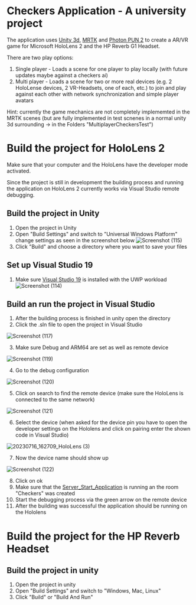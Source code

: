 # Checkers Application - A university project
The application uses [Unity 3d](https://unity.com/de), [MRTK](https://www.microsoft.com/en-us/download/details.aspx?id=102778) and [Photon PUN 2](https://www.photonengine.com/pun) to create a AR/VR game for Microsoft HoloLens 2 and the HP Reverb G1 Headset.

There are two play options:
1. Single player - Loads a scene for one player to play locally (with future updates maybe against a checkers ai) 
2. Multi player - Loads a scene for two or more real devices (e.g. 2 HoloLense devices, 2 VR-Headsets, one of each, etc.) to join and play against each other with network synchronization and simple player avatars

Hint: currently the game mechanics are not completely implememted in the MRTK scenes (but are fully implemented in test scnenes in a normal unity 3d surrounding -> in the Folders "MultiplayerCheckersTest")


# Build the project for HoloLens 2
Make sure that your computer and the HoloLens have the developer mode activated.

Since the project is still in development the building process and running the application on HoloLens 2 currently works via Visual Studio remote debugging.

## Build the project in Unity
1. Open the project in Unity
2. Open "Build Settings" and switch to "Universal Windows Platform" change settings as seen in the screenshot below
![Screenshot (115)](https://github.com/chantalburkhard/WIAP_Checkers_Application/assets/73609488/9188e9c5-2d56-4ccb-91f4-fdd75faceb34)
3. Click "Build" and choose a directory where you want to save your files

## Set up Visual Studio 19
1. Make sure [Visual Studio 19](https://learn.microsoft.com/de-de/visualstudio/releases/2019/release-notes) is installed with the UWP workload
![Screenshot (114)](https://github.com/chantalburkhard/WIAP_Checkers_Application/assets/73609488/f1fdc586-822d-4835-982b-812c03b867bf)

## Build an run the project in Visual Studio
1. After the building process is finished in unity open the directory
2. Click the .sln file to open the project in Visual Studio

![Screenshot (117)](https://github.com/chantalburkhard/WIAP_Checkers_Application/assets/73609488/c18ff168-d83c-45f0-a883-712eea78bafe)

3. Make sure Debug and ARM64 are set as well as remote device

![Screenshot (119)](https://github.com/chantalburkhard/WIAP_Checkers_Application/assets/73609488/3570ec0c-5322-435b-8137-6eb2f7955c5d)

4. Go to the debug configuration

![Screenshot (120)](https://github.com/chantalburkhard/WIAP_Checkers_Application/assets/73609488/fb548c60-dd4e-4c48-a9ac-e49a7ca44f70)

5. Click on search to find the remote device (make sure the HoloLens is connected to the same network)

![Screenshot (121)](https://github.com/chantalburkhard/WIAP_Checkers_Application/assets/73609488/9a6e32d5-341a-4be1-bfdd-f146288f903a)

6. Select the device (when asked for the device pin you have to open the developer settings on the Hololens and click on pairing enter the shown code in Visual Studio)

![20230716_162709_HoloLens (3)](https://github.com/chantalburkhard/WIAP_Checkers_Application/assets/73609488/b90947d5-fdec-4aac-a16d-df9db2d9950a)

7. Now the device name should show up

![Screenshot (122)](https://github.com/chantalburkhard/WIAP_Checkers_Application/assets/73609488/4c7034dd-33dd-4039-8ada-41a4f4f11624)

8. Click on ok
9. Make sure that the [Server_Start_Application](https://github.com/chantalburkhard/WIAP_Server_Start_Application) is running an the room "Checkers" was created
11. Start the debugging process via the green arrow on the remote device
12. After the building was successful the application should be running on the Hololens

# Build the project for the HP Reverb Headset

## Build the project in unity
1. Open the project in unity
2. Open "Build Settings" and switch to "Windows, Mac, Linux"
3. Click "Build" or "Build And Run"
